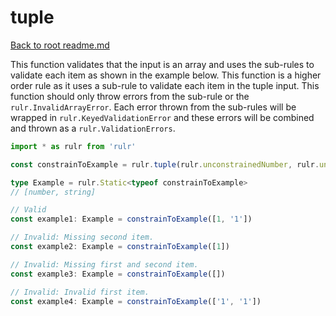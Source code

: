 # tuple

[Back to root readme.md](../../../readme.md)

This function validates that the input is an array and uses the sub-rules to validate each item as shown in the example below. This function is a higher order rule as it uses a sub-rule to validate each item in the tuple input. This function should only throw errors from the sub-rule or the `rulr.InvalidArrayError`. Each error thrown from the sub-rules will be wrapped in `rulr.KeyedValidationError` and these errors will be combined and thrown as a `rulr.ValidationErrors`.

```ts
import * as rulr from 'rulr'

const constrainToExample = rulr.tuple(rulr.unconstrainedNumber, rulr.unconstrainedString)

type Example = rulr.Static<typeof constrainToExample>
// [number, string]

// Valid
const example1: Example = constrainToExample([1, '1'])

// Invalid: Missing second item.
const example2: Example = constrainToExample([1])

// Invalid: Missing first and second item.
const example3: Example = constrainToExample([])

// Invalid: Invalid first item.
const example4: Example = constrainToExample(['1', '1'])
```
